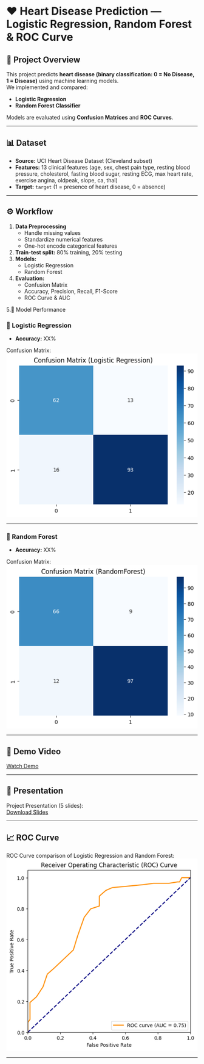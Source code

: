 # ❤️ Heart Disease Prediction — Logistic Regression, Random Forest & ROC Curve

## 📌 Project Overview
This project predicts **heart disease (binary classification: 0 = No Disease, 1 = Disease)** using machine learning models.  
We implemented and compared:

- **Logistic Regression**
- **Random Forest Classifier**

Models are evaluated using **Confusion Matrices** and **ROC Curves**.

---

## 📊 Dataset
- **Source:** UCI Heart Disease Dataset (Cleveland subset)  
- **Features:** 13 clinical features (age, sex, chest pain type, resting blood pressure, cholesterol, fasting blood sugar, resting ECG, max heart rate, exercise angina, oldpeak, slope, ca, thal)  
- **Target:** `target` (1 = presence of heart disease, 0 = absence)

---

## ⚙️ Workflow
1. **Data Preprocessing**
   - Handle missing values
   - Standardize numerical features
   - One-hot encode categorical features  
2. **Train-test split:** 80% training, 20% testing  
3. **Models:**
   - Logistic Regression
   - Random Forest  
4. **Evaluation:**
   - Confusion Matrix  
   - Accuracy, Precision, Recall, F1-Score  
   - ROC Curve & AUC  

 5.📌 Model Performance

### 🔹 Logistic Regression
- **Accuracy:** XX%  

Confusion Matrix:  
![Logistic Regression Confusion Matrix](plots/confusionmatrix(logistic).png)

---

### 🔹 Random Forest
- **Accuracy:** XX%  

Confusion Matrix:  
![Random Forest Confusion Matrix](plots/confusionmatrix(RandomForest).png)

---

## 🎥 Demo Video
[Watch Demo](demo/demo.mp4)  

---

## 📑 Presentation
Project Presentation (5 slides):  
[Download Slides](DiseasePredictionPresentation.pptx)

---

## 📈 ROC Curve
ROC Curve comparison of Logistic Regression and Random Forest:  
![ROC Curve](plots/ROC_curve.png)

---



